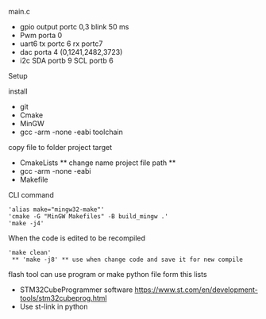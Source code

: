 main.c

- gpio output portc 0,3  blink 50 ms
- Pwm porta 0 
- uart6 tx portc 6 rx portc7
- dac porta 4 (0,1241,2482,3723)
- i2c SDA portb 9 SCL portb 6

Setup

install
- git
- Cmake
- MinGW
- gcc -arm -none -eabi toolchain

copy file to folder project target

- CmakeLists  ** change name project file path **
- gcc -arm -none -eabi
- Makefile

CLI command

    'alias make="mingw32-make"'
    'cmake -G "MinGW Makefiles" -B build_mingw .'
    'make -j4'


When the code is edited to be recompiled

    'make clean'
     ** 'make -j8' ** use when change code and save it for new compile

flash tool can use program or make python file form this lists
- STM32CubeProgrammer software    https://www.st.com/en/development-tools/stm32cubeprog.html
- Use st-link in python 
